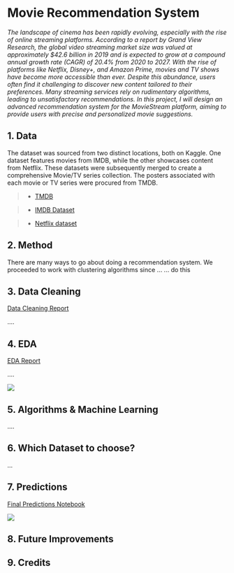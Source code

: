 # Movie Recommendation System

*The landscape of cinema has been rapidly evolving, especially with the rise of online streaming platforms. According to a report by Grand View Research, the global video streaming market size was valued at approximately $42.6 billion in 2019 and is expected to grow at a compound annual growth rate (CAGR) of 20.4% from 2020 to 2027. With the rise of platforms like Netflix, Disney+, and Amazon Prime, movies and TV shows have become more accessible than ever. Despite this abundance, users often find it challenging to discover new content tailored to their preferences. Many streaming services rely on rudimentary algorithms, leading to unsatisfactory recommendations. In this project, I will design an advanced recommendation system for the MovieStream platform, aiming to provide users with precise and personalized movie suggestions.*
## 1. Data


The dataset was sourced from two distinct locations, both on Kaggle. One dataset features movies from IMDB, while the other showcases content from Netflix. These datasets were subsequently merged to create a comprehensive Movie/TV series collection. The posters associated with each movie or TV series were procured from TMDB.
> * [TMDB](https://www.themoviedb.org/)

> * [IMDB Dataset](harshitshankhdhar/imdb-dataset-of-top-1000-movies-and-tv-shows)

> * [Netflix dataset](narayan63/netflix-popular-movies-dataset)

## 2. Method

There are many ways to go about doing a recommendation system. We proceeded to work with clustering algorithms since ...
... do this



## 3. Data Cleaning 

[Data Cleaning Report](https://drive.google.com/open?id=195wcooDtT2XhfpRXREWmLovm8XZPNymy)

.... 

## 4. EDA

[EDA Report](https://colab.research.google.com/drive/14AKVsyXy7yJSxBjmEBFyz7kEX7e9ioM_)

....

![](./6_README_files/star_counts.png)

## 5. Algorithms & Machine Learning

....



## 6. Which Dataset to choose?

...


## 7. Predictions

[Final Predictions Notebook](https://colab.research.google.com/drive/1vLkoW_4SYessy_igmJxlVz_jEPlgJ06v)


![](./6_README_files/predictions.png)

## 8. Future Improvements


## 9. Credits



